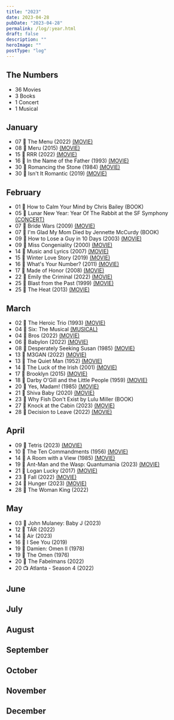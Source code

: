 ```yaml
---
title: "2023"
date: 2023-04-28
pubDate: "2023-04-28"
permalink: /log/:year.html
draft: false
description: ""
heroImage: ""
postType: "log"
---
```


## The Numbers

- 36 Movies
- 3 Books
- 1 Concert
- 1 Musical

## January

- 07 🎥 The Menu (2022) [(MOVIE)](https://boxd.it/lScm)
- 08 🎥 Meru (2015) [(MOVIE)](https://boxd.it/aixm)
- 15 🎥 RRR (2022) [(MOVIE)](https://boxd.it/ljDs)
- 16 🎥 In the Name of the Father (1993) [(MOVIE)](https://boxd.it/20I6)
- 30 🎥 Romancing the Stone (1984) [(MOVIE)](https://boxd.it/1YXS)
- 30 🎥 Isn't It Romantic (2019) [(MOVIE)](https://boxd.it/g1jE)

## February

- 01 📕 How to Calm Your Mind by Chris Bailey (BOOK)
- 05 🎵 Lunar New Year: Year Of The Rabbit at the SF Symphony [(CONCERT)](https://www.sfsymphony.org/Buy-Tickets/2022-23/LNY-Year-of-the-Rabbit)
- 07 🎥 Bride Wars (2009) [(MOVIE)](https://boxd.it/1W3I)
- 07 📕 I'm Glad My Mom Died by Jennette McCurdy (BOOK)
- 09 🎥 How to Lose a Guy in 10 Days (2003) [(MOVIE)](https://boxd.it/1XwG)
- 09 🎥 Miss Congeniality (2000) [(MOVIE)](https://boxd.it/28GM)
- 14 🎥 Music and Lyrics (2007) [(MOVIE)](https://boxd.it/1Usw)
- 15 🎥 Winter Love Story (2019) [(MOVIE)](https://boxd.it/kV5m)
- 16 🎥 What's Your Number? (2011) [(MOVIE)](https://boxd.it/6P4)
- 17 🎥 Made of Honor (2008) [(MOVIE)](https://boxd.it/1VsC)
- 22 🎥 Emily the Criminal (2022) [(MOVIE)](https://boxd.it/wBOq)
- 25 🎥 Blast from the Past (1999) [(MOVIE)](https://boxd.it/1ToS)
- 25 🎥 The Heat (2013) [(MOVIE)](https://boxd.it/4p9a)

## March

- 02 🎥 The Heroic Trio (1993) [(MOVIE)](https://boxd.it/TYu)
- 04 🎤 Six: The Musical [(MUSICAL)](https://sixonbroadway.com/)
- 04 🎥 Bros (2022) [(MOVIE)](https://boxd.it/mJZw)
- 06 🎥 Babylon (2022) [(MOVIE)](https://boxd.it/mM02)
- 08 🎥 Desperately Seeking Susan (1985) [(MOVIE)](https://boxd.it/20xi)
- 13 🎥 M3GAN (2022) [(MOVIE)](https://boxd.it/jxmG)
- 13 🎥 The Quiet Man (1952) [(MOVIE)](https://boxd.it/25Iq)
- 14 🎥 The Luck of the Irish (2001) [(MOVIE)](https://boxd.it/Obs)
- 17 🎥 Brooklyn (2015) [(MOVIE)](https://boxd.it/5bdk)
- 18 🎥 Darby O'Gill and the Little People (1959) [(MOVIE)](https://boxd.it/1G7Y)
- 20 🎥 Yes, Madam! (1985) [(MOVIE)](https://boxd.it/13EE)
- 21 🎥 Shiva Baby (2020) [(MOVIE)](https://boxd.it/oIv0)
- 23 📕 Why Fish Don't Exist by Lulu Miller (BOOK)
- 27 🎥 Knock at the Cabin (2023) [(MOVIE)](https://boxd.it/npL2)
- 28 🎥 Decision to Leave (2022) [(MOVIE)](https://boxd.it/qp9e)

## April

- 09 🎥 Tetris (2023) [(MOVIE)](https://boxd.it/rePK)
- 10 🎥 The Ten Commandments (1956) [(MOVIE)](https://boxd.it/21mg)
- 14 🎥 A Room with a View (1985) [(MOVIE)](https://boxd.it/1UfC)
- 19 🎥 Ant-Man and the Wasp: Quantumania (2023) [(MOVIE)](https://boxd.it/nL2y)
- 21 🎥 Logan Lucky (2017) [(MOVIE)](https://boxd.it/dZrs)
- 23 🎥 Fall (2022) [(MOVIE)](https://boxd.it/Bf6G)
- 24 🎥 Hunger (2023) [(MOVIE)](https://boxd.it/ExzM)
- 28 🎥 The Woman King (2022)

## May

- 03 🎥 John Mulaney: Baby J (2023)
- 12 🎥 TÁR (2022)
- 14 🎥 Air (2023)
- 16 🎥 I See You (2019)
- 19 🎥 Damien: Omen II (1978)
- 19 🎥 The Omen (1976)
- 20 🎥 The Fabelmans (2022)
- 20 📺 Atlanta - Season 4 (2022)

## June

## July

## August

## September

## October

## November

## December
